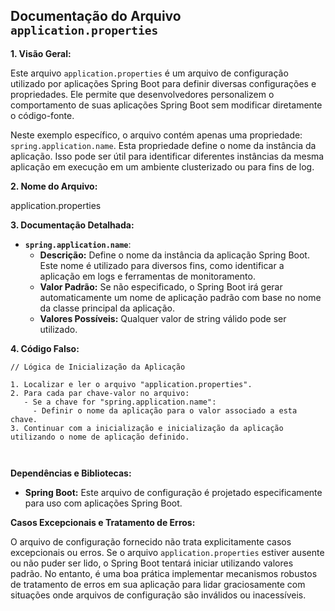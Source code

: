 ## Documentação do Arquivo `application.properties`

**1. Visão Geral:**

Este arquivo `application.properties` é um arquivo de configuração utilizado por aplicações Spring Boot para definir diversas configurações e propriedades. Ele permite que desenvolvedores personalizem o comportamento de suas aplicações Spring Boot sem modificar diretamente o código-fonte. 

Neste exemplo específico, o arquivo contém apenas uma propriedade: `spring.application.name`. Esta propriedade define o nome da instância da aplicação. Isso pode ser útil para identificar diferentes instâncias da mesma aplicação em execução em um ambiente clusterizado ou para fins de log.

**2. Nome do Arquivo:**

application.properties

**3. Documentação Detalhada:**

* **`spring.application.name`**:
    - **Descrição:** Define o nome da instância da aplicação Spring Boot. Este nome é utilizado para diversos fins, como identificar a aplicação em logs e ferramentas de monitoramento.
    - **Valor Padrão:** Se não especificado, o Spring Boot irá gerar automaticamente um nome de aplicação padrão com base no nome da classe principal da aplicação.
    - **Valores Possíveis:** Qualquer valor de string válido pode ser utilizado.

**4. Código Falso:**



```
// Lógica de Inicialização da Aplicação

1. Localizar e ler o arquivo "application.properties".
2. Para cada par chave-valor no arquivo:
   - Se a chave for "spring.application.name":
     - Definir o nome da aplicação para o valor associado a esta chave.
3. Continuar com a inicialização e inicialização da aplicação utilizando o nome de aplicação definido.



```

**Dependências e Bibliotecas:**

* **Spring Boot:** Este arquivo de configuração é projetado especificamente para uso com aplicações Spring Boot. 


**Casos Excepcionais e Tratamento de Erros:**

O arquivo de configuração fornecido não trata explicitamente casos excepcionais ou erros. Se o arquivo `application.properties` estiver ausente ou não puder ser lido, o Spring Boot tentará iniciar utilizando valores padrão. No entanto, é uma boa prática implementar mecanismos robustos de tratamento de erros em sua aplicação para lidar graciosamente com situações onde arquivos de configuração são inválidos ou inacessíveis.




